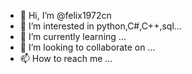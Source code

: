 - 👋 Hi, I’m @felix1972cn
- 👀 I’m interested in python,C#,C++,sql...
- 🌱 I’m currently learning ...
- 💞️ I’m looking to collaborate on ...
- 📫 How to reach me ...

<!---
felix1972cn/felix1972cn is a ✨ special ✨ repository because its `README.md` (this file) appears on your GitHub profile.
You can click the Preview link to take a look at your changes.
--->
